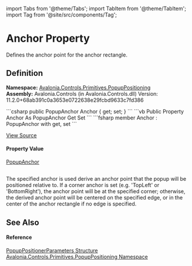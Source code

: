 import Tabs from '@theme/Tabs'; 
import TabItem from '@theme/TabItem'; 
import Tag from '@site/src/components/Tag'; 

# Anchor Property


Defines the anchor point for the anchor rectangle.



## Definition
**Namespace:** <a href="N_Avalonia_Controls_Primitives_PopupPositioning">Avalonia.Controls.Primitives.PopupPositioning</a>  
**Assembly:** Avalonia.Controls (in Avalonia.Controls.dll) Version: 11.2.0+68ab391c0a3653e0722638e29fcbd9633c7fd386

<Tabs groupId="api-code-preview">
<TabItem value="csharp" label="C#">
```csharp
public PopupAnchor Anchor { get; set; }
```
</TabItem>
<TabItem value="vb" label="VB">
```vb
Public Property Anchor As PopupAnchor
	Get
	Set
```
</TabItem>
<TabItem value="fsharp" label="F#">
```fsharp
member Anchor : PopupAnchor with get, set
```
</TabItem>
</Tabs>



<a href="https://github.com/AvaloniaUI/Avalonia/tree/master/srcAvalonia.Controls/Primitives/PopupPositioning/IPopupPositioner.cs#L103" title="View the source code">View Source</a>



#### Property Value
<a href="T_Avalonia_Controls_Primitives_PopupPositioning_PopupAnchor">PopupAnchor</a>

## 
The specified anchor is used derive an anchor point that the popup will be positioned relative to. If a corner anchor is set (e.g. 'TopLeft' or 'BottomRight'), the anchor point will be at the specified corner; otherwise, the derived anchor point will be centered on the specified edge, or in the center of the anchor rectangle if no edge is specified.

## See Also


#### Reference
<a href="T_Avalonia_Controls_Primitives_PopupPositioning_PopupPositionerParameters">PopupPositionerParameters Structure</a>  
<a href="N_Avalonia_Controls_Primitives_PopupPositioning">Avalonia.Controls.Primitives.PopupPositioning Namespace</a>  
